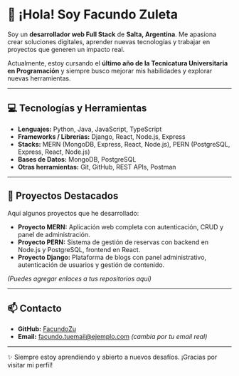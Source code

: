 # 👋 ¡Hola! Soy Facundo Zuleta

Soy un **desarrollador web Full Stack** de **Salta, Argentina**. Me apasiona crear soluciones digitales, aprender nuevas tecnologías y trabajar en proyectos que generen un impacto real.  

Actualmente, estoy cursando el **último año de la Tecnicatura Universitaria en Programación** y siempre busco mejorar mis habilidades y explorar nuevas herramientas.  

---

## 💻 Tecnologías y Herramientas

- **Lenguajes:** Python, Java, JavaScript, TypeScript  
- **Frameworks / Librerías:** Django, React, Node.js, Express  
- **Stacks:** MERN (MongoDB, Express, React, Node.js), PERN (PostgreSQL, Express, React, Node.js)  
- **Bases de Datos:** MongoDB, PostgreSQL  
- **Otras herramientas:** Git, GitHub, REST APIs, Postman  

---

## 🚀 Proyectos Destacados

Aquí algunos proyectos que he desarrollado:  

- **Proyecto MERN:** Aplicación web completa con autenticación, CRUD y panel de administración.  
- **Proyecto PERN:** Sistema de gestión de reservas con backend en Node.js y PostgreSQL, frontend en React.  
- **Proyecto Django:** Plataforma de blogs con panel administrativo, autenticación de usuarios y gestión de contenido.  

*(Puedes agregar enlaces a tus repositorios aquí)*

---

## 📫 Contacto

- **GitHub:** [FacundoZu](https://github.com/FacundoZu)  
- **Email:** facundo.tuemail@ejemplo.com *(cambia por tu email real)*  

---

✨ Siempre estoy aprendiendo y abierto a nuevos desafíos. ¡Gracias por visitar mi perfil!  

